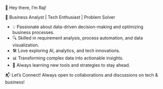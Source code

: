 👋 Hey there, I’m Raj!

🚀 Business Analyst | Tech Enthusiast | Problem Solver

- 💡 Passionate about data-driven decision-making and optimizing business processes.
- 🔍 Skilled in requirement analysis, process automation, and data visualization.
- 🛠️ Love exploring AI, analytics, and tech innovations.
- 📊 Transforming complex data into actionable insights.
- 🌱 Always learning new tools and strategies to stay ahead.

📬 Let’s Connect! Always open to collaborations and discussions on tech & business!

